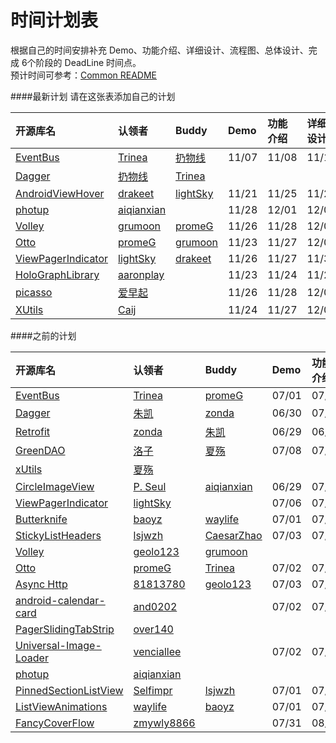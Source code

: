 时间计划表
============
根据自己的时间安排补充 Demo、功能介绍、详细设计、流程图、总体设计、完成 6个阶段的 DeadLine 时间点。  
预计时间可参考：[Common README](https://github.com/android-cn/android-open-project-analysis/blob/master/common/README.md)  

####最新计划
请在这张表添加自己的计划  

开源库名 | 认领者 | Buddy | Demo | 功能介绍 | 详细设计 | 流程图 | 总体设计 | 完成  
:--|:-- |:--  |:--  |:--  |:--  |:--  |:--  |:--  |
[EventBus](https://github.com/greenrobot/EventBus) | [Trinea](https://github.com/Trinea) | [扔物线](https://github.com/rengwuxian) | 11/07 | 11/08 | 11/10 | 11/15 | 11/18 | 11/20 
[Dagger](https://github.com/square/dagger) | [扔物线](https://github.com/rengwuxian) | [Trinea](https://github.com/Trinea) | | | | | |  
[AndroidViewHover](https://github.com/daimajia/AndroidViewHover) | [drakeet](https://github.com/drakeet) | [lightSky](https://github.com/lightSky) | 11/21 | 11/25 | 11/29 | 12/2 | 12/6 | 12/9
[photup](https://github.com/chrisbanes/photup) | [aiqianxian](https://github.com/aiqianxian) | | 11/28 | 12/01 | 12/05 | 12/08 | 12/12 | 12/15
[Volley](https://android.googlesource.com/platform/frameworks/volley) | [grumoon](https://github.com/grumoon) | [promeG](https://github.com/promeG) |11/26 |11/28 | 12/03| 12/05|12/08 | 12/11
[Otto](https://github.com/square/otto) | [promeG](https://github.com/promeG) | [grumoon](https://github.com/grumoon) | 11/23 | 11/27 | 12/03 | 12/10 | 12/17 | 12/20   
[ViewPagerIndicator](https://github.com/JakeWharton/Android-ViewPagerIndicator) | [lightSky](https://github.com/lightSky) | [drakeet](https://github.com/drakeet)  |11/26 |11/27 | 11/30| 12/02|12/05 | 12/08
[HoloGraphLibrary](https://github.com/Androguide/HoloGraphLibrary) | [aaronplay](https://github.com/AaronPlay) | | 11/23 | 11/24 | 11/26 | 11/28 | 11/30 | 12/02
[picasso](https://github.com/square/picasso) | [爱早起](https://github.com/liang7) | | 11/26 | 11/28 | 12/02 | 12/07 | 12/13 | 12/14
[XUtils](https://github.com/wyouflf/xUtils) | [Caij](https://github.com/Caij) | | 11/24 | 11/27 | 12/07 | 12/11 | 12/16 | 12/17

####之前的计划

开源库名 | 认领者 | Buddy | Demo | 功能介绍 | 详细设计 | 流程图 | 总体设计 | 完成  
:--|:-- |:--  |:--  |:--  |:--  |:--  |:--  |:--  |
[EventBus](https://github.com/greenrobot/EventBus) | [Trinea](https://github.com/Trinea) | [promeG](https://github.com/promeG) | 07/01 | 07/02 | 07/06 | 07/08 | 07/10 | 07/12 
[Dagger](https://github.com/square/dagger) | [朱凯](https://github.com/rengwuxian) | [zonda](https://github.com/zondaOf2012) | 06/30 | 07/02 | 07/09 | 07/15 | 07/16 | 07/18 
[Retrofit](https://github.com/square/retrofit) | [zonda](https://github.com/zondaOf2012) | [朱凯](https://github.com/rengwuxian) | 06/29 | 06/30 | 07/06 | 07/12 | 07/13 | 07/15  
[GreenDAO](https://github.com/greenrobot/greenDAO) | [洛子](https://github.com/lxp371180445) | [夏殇](https://github.com/wangli0829)| 07/08 | 07/09 | 07/07 | 07/12 | 07/17 | 07/22  
[xUtils](https://github.com/wyouflf/xUtils) | [夏殇](https://github.com/wangli0829) | | | | | | |   
[CircleImageView](https://github.com/hdodenhof/CircleImageView) | [P. Seul](https://github.com/FFish) | [aiqianxian](https://github.com/aiqianxian) | 06/29 | 07/02 | 07/05 | 07/08 | 07/14 | 07/16 
[ViewPagerIndicator](https://github.com/JakeWharton/Android-ViewPagerIndicator) | [lightSky](https://github.com/lightSky) |  | 07/06 | 07/08 | 07/13 | 07/16 | 07/18
[Butterknife](https://github.com/JakeWharton/butterknife) | [baoyz](https://github.com/baoyongzhang) | [waylife](https://github.com/waylife) | 07/01 | 07/03 | 07/06 | 07/09 | 07/12 | 07/14 
[StickyListHeaders](https://github.com/emilsjolander/StickyListHeaders) | [lsjwzh](https://github.com/lsjwzh) | [CaesarZhao](https://github.com/caesarzhao)| 07/03 | 07/06| 07/11| 07/13| 07/15| 07/17   
[Volley](https://android.googlesource.com/platform/frameworks/volley) | [geolo123](https://github.com/geolo123) |  [grumoon](https://github.com/grumoon)| | | | | |  
[Otto](https://github.com/square/otto) | [promeG](https://github.com/promeG) |[Trinea](https://github.com/Trinea) | 07/02 | 07/03 | 07/08 | 07/10 | 07/11 | 07/13     
[Async Http](https://github.com/loopj/android-async-http) | [81813780](https://github.com/81813780) |[geolo123](https://github.com/geolo123) | 07/03| 07/06| 07/9|07/11 |07/14 |  07/17
[android-calendar-card](https://github.com/kenumir/android-calendar-card) | [and0202](https://github.com/and0202) | |07/02 | 07/04| 07/08|0709 | 07/14| 07/16|  
[PagerSlidingTabStrip](https://github.com/astuetz/PagerSlidingTabStrip) | [over140](https://github.com/over140) | | | | | | |  
[Universal-Image-Loader](https://github.com/nostra13/Android-Universal-Image-Loader) | [venciallee](https://github.com/venciallee)  |  | 07/02 | 07/06 | 07/10 | 07/12 | 07/15 | 07/16 
[photup](https://github.com/chrisbanes/photup) | [aiqianxian](https://github.com/aiqianxian) | | | | | | |  
[PinnedSectionListView](https://github.com/beworker/pinned-section-listview) | [Selfimpr](https://github.com/CaesarZhao) | [lsjwzh](https://github.com/lsjwzh)| 07/01 | 07/04| 07/8| 07/11| 07/14| 07/17  
[ListViewAnimations](https://github.com/nhaarman/ListViewAnimations) | [waylife](https://github.com/waylife) | [baoyz](https://github.com/baoyongzhang)| 07/01 | 07/03 | 07/06 | 07/09 | 07/12 | 07/14
[FancyCoverFlow](https://github.com/davidschreiber/FancyCoverFlow) | [zmywly8866](https://github.com/zmywly8866) | | 07/31 | 08/05 | 08/10 | 08/15 | 08/20 | 08/22  
